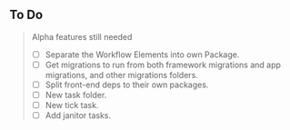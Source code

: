## To Do
> Alpha features still needed
> - [ ] Separate the Workflow Elements into own Package.
> - [ ] Get migrations to run from both framework migrations and app migrations, and other migrations folders.
> - [ ] Split front-end deps to their own packages.
> - [ ] New task folder.
> - [ ] New tick task.
> - [ ] Add janitor tasks.